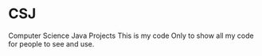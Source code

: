 # CSJ
Computer Science Java Projects
This is my code Only to show all my code for people to see and use.
